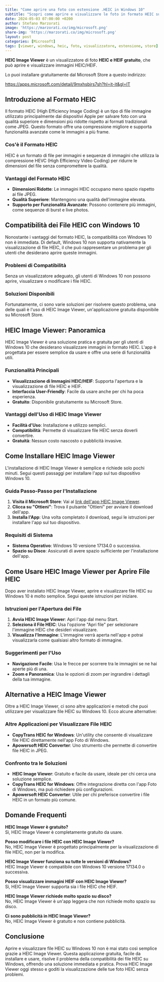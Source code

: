 ```yaml
---
title: "Come aprire una foto con estensione .HEIC in Windows 10"
subtitle: "Scopri come aprire e visualizzare le foto in formato HEIC su Windows 10 utilizzando HEIC Image Viewer, un'app gratuita disponibile su Microsoft Store."
date: 2024-05-03 07:00:00 +0200
author: Stefano Marzorati
image: 'https://marzorati.co/img/microsoft.png'
share-img: 'https://marzorati.co/img/microsoft.png'
layout: post
categories: [Microsoft]
tags: [viewer, windows, heic, foto, visualizzatore, estensione, store]
---
```

**HEIC Image Viewer** è un visualizzatore di foto **HEIC e HEIF gratuito**, che può aprire e visualizzare immagini HEIC/HEIF.   

Lo puoi installare gratuitamente dal Microsoft Store a questo indirizzo:   

<a href="https://apps.microsoft.com/detail/9mxhsbjrs7sh?hl=it-it&gl=IT" target="_blank">https://apps.microsoft.com/detail/9mxhsbjrs7sh?hl=it-it&gl=IT</a>

## **Introduzione al Formato HEIC**

Il formato HEIC (High Efficiency Image Coding) è un tipo di file immagine utilizzato principalmente dai dispositivi Apple per salvare foto con una qualità superiore e dimensioni più ridotte rispetto ai formati tradizionali come JPEG. Questo formato offre una compressione migliore e supporta funzionalità avanzate come le immagini a più frame.

### **Cos'è il Formato HEIC**
HEIC è un formato di file per immagini e sequenze di immagini che utilizza la compressione HEVC (High Efficiency Video Coding) per ridurre le dimensioni del file senza compromettere la qualità.

### **Vantaggi del Formato HEIC**
- **Dimensioni Ridotte**: Le immagini HEIC occupano meno spazio rispetto ai file JPEG.
- **Qualità Superiore**: Mantengono una qualità dell'immagine elevata.
- **Supporto per Funzionalità Avanzate**: Possono contenere più immagini, come sequenze di burst e live photos.

## **Compatibilità dei File HEIC con Windows 10**

Nonostante i vantaggi del formato HEIC, la compatibilità con Windows 10 non è immediata. Di default, Windows 10 non supporta nativamente la visualizzazione di file HEIC, il che può rappresentare un problema per gli utenti che desiderano aprire queste immagini.

### **Problemi di Compatibilità**
Senza un visualizzatore adeguato, gli utenti di Windows 10 non possono aprire, visualizzare o modificare i file HEIC.

### **Soluzioni Disponibili**
Fortunatamente, ci sono varie soluzioni per risolvere questo problema, una delle quali è l'uso di HEIC Image Viewer, un'applicazione gratuita disponibile su Microsoft Store.

## **HEIC Image Viewer: Panoramica**

HEIC Image Viewer è una soluzione pratica e gratuita per gli utenti di Windows 10 che desiderano visualizzare immagini in formato HEIC. L'app è progettata per essere semplice da usare e offre una serie di funzionalità utili.

### **Funzionalità Principali**
- **Visualizzazione di Immagini HEIC/HEIF**: Supporta l'apertura e la visualizzazione di file HEIC e HEIF.
- **Interfaccia User-Friendly**: Facile da usare anche per chi ha poca esperienza.
- **Gratuito**: Disponibile gratuitamente su Microsoft Store.

### **Vantaggi dell'Uso di HEIC Image Viewer**
- **Facilità d'Uso**: Installazione e utilizzo semplici.
- **Compatibilità**: Permette di visualizzare file HEIC senza doverli convertire.
- **Gratuità**: Nessun costo nascosto o pubblicità invasive.

## **Come Installare HEIC Image Viewer**

L'installazione di HEIC Image Viewer è semplice e richiede solo pochi minuti. Segui questi passaggi per installare l'app sul tuo dispositivo Windows 10.

### **Guida Passo-Passo per l'Installazione**
1. **Visita il Microsoft Store**: Vai al [link dell'app HEIC Image Viewer](https://apps.microsoft.com/detail/9mxhsbjrs7sh?hl=it-it&gl=IT).
2. **Clicca su "Ottieni"**: Trova il pulsante "Ottieni" per avviare il download dell'app.
3. **Installa l'App**: Una volta completato il download, segui le istruzioni per installare l'app sul tuo dispositivo.

### **Requisiti di Sistema**
- **Sistema Operativo**: Windows 10 versione 17134.0 o successiva.
- **Spazio su Disco**: Assicurati di avere spazio sufficiente per l'installazione dell'app.

## **Come Usare HEIC Image Viewer per Aprire File HEIC**

Dopo aver installato HEIC Image Viewer, aprire e visualizzare file HEIC su Windows 10 è molto semplice. Segui queste istruzioni per iniziare.

### **Istruzioni per l'Apertura dei File**
1. **Avvia HEIC Image Viewer**: Apri l'app dal menu Start.
2. **Seleziona il File HEIC**: Usa l'opzione "Apri file" per selezionare l'immagine HEIC che desideri visualizzare.
3. **Visualizza l'Immagine**: L'immagine verrà aperta nell'app e potrai visualizzarla come qualsiasi altro formato di immagine.

### **Suggerimenti per l'Uso**
- **Navigazione Facile**: Usa le frecce per scorrere tra le immagini se ne hai aperte più di una.
- **Zoom e Panoramica**: Usa le opzioni di zoom per ingrandire i dettagli della tua immagine.

## **Alternative a HEIC Image Viewer**

Oltre a HEIC Image Viewer, ci sono altre applicazioni e metodi che puoi utilizzare per visualizzare file HEIC su Windows 10. Ecco alcune alternative:

### **Altre Applicazioni per Visualizzare File HEIC**
- **CopyTrans HEIC for Windows**: Un'utility che consente di visualizzare file HEIC direttamente nell'app Foto di Windows.
- **Apowersoft HEIC Converter**: Uno strumento che permette di convertire file HEIC in JPEG.

### **Confronto tra le Soluzioni**
- **HEIC Image Viewer**: Gratuito e facile da usare, ideale per chi cerca una soluzione semplice.
- **CopyTrans HEIC for Windows**: Offre integrazione diretta con l'app Foto di Windows, ma può richiedere più configurazioni.
- **Apowersoft HEIC Converter**: Utile per chi preferisce convertire i file HEIC in un formato più comune.

## **Domande Frequenti**

**HEIC Image Viewer è gratuito?**  
Sì, HEIC Image Viewer è completamente gratuito da usare.

**Posso modificare i file HEIC con HEIC Image Viewer?**  
No, HEIC Image Viewer è progettato principalmente per la visualizzazione di file HEIC, non per la modifica.

**HEIC Image Viewer funziona su tutte le versioni di Windows?**  
HEIC Image Viewer è compatibile con Windows 10 versione 17134.0 o successiva.

**Posso visualizzare immagini HEIF con HEIC Image Viewer?**  
Sì, HEIC Image Viewer supporta sia i file HEIC che HEIF.

**HEIC Image Viewer richiede molto spazio su disco?**  
No, HEIC Image Viewer è un'app leggera che non richiede molto spazio su disco.

**Ci sono pubblicità in HEIC Image Viewer?**  
No, HEIC Image Viewer è gratuito e non contiene pubblicità.

## **Conclusione**

Aprire e visualizzare file HEIC su Windows 10 non è mai stato così semplice grazie a HEIC Image Viewer. Questa applicazione gratuita, facile da installare e usare, risolve il problema della compatibilità dei file HEIC su Windows, offrendo una soluzione immediata e pratica. Prova HEIC Image Viewer oggi stesso e goditi la visualizzazione delle tue foto HEIC senza problemi.